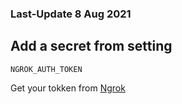 ### Last-Update 8 Aug 2021

## Add a secret from setting

```
NGROK_AUTH_TOKEN
```

Get your tokken from [Ngrok](https://dashboard.ngrok.com/get-started/your-authtoken)